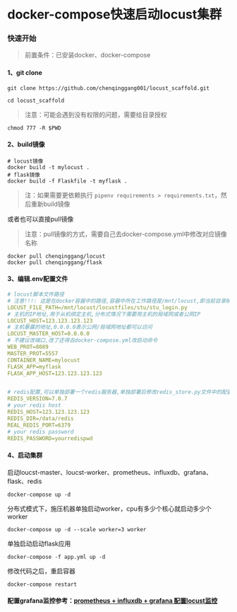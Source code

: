 # docker-compose快速启动locust集群

### 快速开始

> 前置条件：已安装docker、docker-compose

#### 1、git clone

```
git clone https://github.com/chenqinggang001/locust_scaffold.git
```

```
cd locust_scaffold
```

> 注意：可能会遇到没有权限的问题，需要给目录授权

```
chmod 777 -R $PWD
```

#### 2、build镜像

```shell
# locust镜像
docker build -t mylocust . 
# flask镜像
docker build -f Flaskfile -t myflask .
```

> 注：如果需要更依赖执行 ``pipenv requirements > requirements.txt``，然后重新build镜像

或者也可以直接pull镜像

> 注意：pull镜像的方式，需要自己去docker-compose.yml中修改对应镜像名称

```
docker pull chenqinggang/locust
docker pull chenqinggang/flask
```

#### 3、编辑.env配置文件

```yaml
# locust脚本文件路径
# 注意!!!: 这是在docker容器中的路径,容器中所在工作路径是/mnt/locust,即当前目录映射在/mnt/locust
LOCUST_FILE_PATH=/mnt/locust/locustfiles/stu/stu_login.py
# 主机的IP地址,用于从机绑定主机,分布式情况下需要用主机的局域网或者公网IP
LOCUST_HOST=123.123.123.123
# 主机暴露的地址,0.0.0.0表示公网/局域网地址都可以访问
LOCUST_MASTER_HOST=0.0.0.0
# 不建议改端口,改了还得去docker-compose.yml改启动命令
WEB_PROT=8089
MASTER_PROT=5557
CONTAINER_NAME=mylocust
FLASK_APP=myflask
FLASK_APP_HOST=123.123.123.123


# redis配置,可以单独部署一个redis服务器,单独部署后修改redis_store.py文件中的配置即可
REDIS_VERSION=7.0.7
# your redis host
REDIS_HOST=123.123.123.123
REDIS_DIR=/data/redis
REAL_REDIS_PORT=6379
# your redis password
REDIS_PASSWORD=yourredispwd
```

#### 4、启动集群

启动loucst-master、loucst-worker、prometheus、influxdb、grafana、flask、redis

```
docker-compose up -d
```

分布式模式下，施压机器单独启动worker，cpu有多少个核心就启动多少个worker

```
docker-compose up -d --scale worker=3 worker
```

单独启动启动flask应用

```
docker-compose -f app.yml up -d
```

修改代码之后，重启容器

```
docker-compose restart
```



#### 配置grafana监控参考：[prometheus + influxdb + grafana 配置locust监控](https://blog.csdn.net/qq_41522024/article/details/128997655)
